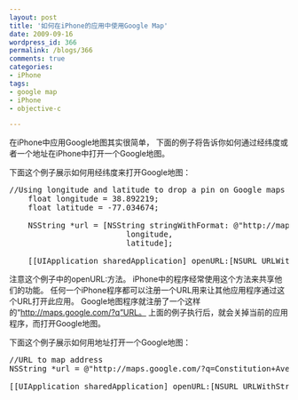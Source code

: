 ```yaml
---
layout: post
title: '如何在iPhone的应用中使用Google Map'
date: 2009-09-16
wordpress_id: 366
permalink: /blogs/366
comments: true
categories:
- iPhone
tags:
- google map
- iPhone
- objective-c

---
```

在iPhone中应用Google地图其实很简单， 下面的例子将告诉你如何通过经纬度或者一个地址在iPhone中打开一个Google地图。

下面这个例子展示如何用经纬度来打开Google地图：
<pre class="prettyprint linenums">
//Using longitude and latitude to drop a pin on Google maps
	float longitude = 38.892219;
	float latitude = -77.034674;

	NSString *url = [NSString stringWithFormat: @"http://maps.google.com/?q=%f,%f",
	                     longitude,
	                     latitude];

	[[UIApplication sharedApplication] openURL:[NSURL URLWithString:url]];
</pre>

注意这个例子中的openURL:方法。 iPhone中的程序经常使用这个方法来共享他们的功能。 任何一个iPhone程序都可以注册一个URL用来让其他应用程序通过这个URL打开此应用。 Google地图程序就注册了一个这样的“http://maps.google.com/?q”URL。 上面的例子执行后，就会关掉当前的应用程序，而打开Google地图。

下面这个例子展示如何用地址打开一个Google地图：
<pre class="prettyprint linenums">
//URL to map address
NSString *url = @"http://maps.google.com/?q=Constitution+Avenue+Northwest+Washington+DC";

[[UIApplication sharedApplication] openURL:[NSURL URLWithString:url]];
</pre>
